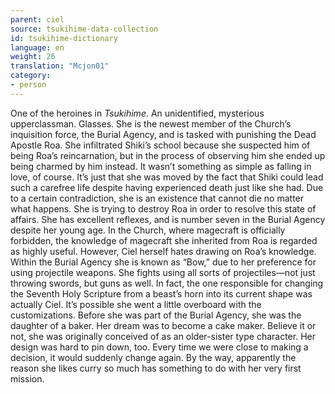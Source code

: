 ```yaml
---
parent: ciel
source: tsukihime-data-collection
id: tsukihime-dictionary
language: en
weight: 26
translation: "Mcjon01"
category:
- person
---
```


One of the heroines in *Tsukihime*. An unidentified, mysterious upperclassman. Glasses.
She is the newest member of the Church’s inquisition force, the Burial Agency, and is tasked with punishing the Dead Apostle Roa.
She infiltrated Shiki’s school because she suspected him of being Roa’s reincarnation, but in the process of observing him she ended up being charmed by him instead.
It wasn’t something as simple as falling in love, of course. It’s just that she was moved by the fact that Shiki could lead such a carefree life despite having experienced death just like she had.
Due to a certain contradiction, she is an existence that cannot die no matter what happens. She is trying to destroy Roa in order to resolve this state of affairs.
She has excellent reflexes, and is number seven in the Burial Agency despite her young age.
In the Church, where magecraft is officially forbidden, the knowledge of magecraft she inherited from Roa is regarded as highly useful. However, Ciel herself hates drawing on Roa’s knowledge.
Within the Burial Agency she is known as “Bow,” due to her preference for using projectile weapons.
She fights using all sorts of projectiles—not just throwing swords, but guns as well. In fact, the one responsible for changing the Seventh Holy Scripture from a beast’s horn into its current shape was actually Ciel. It’s possible she went a little overboard with the customizations.
Before she was part of the Burial Agency, she was the daughter of a baker. Her dream was to become a cake maker.
Believe it or not, she was originally conceived of as an older-sister type character.
Her design was hard to pin down, too. Every time we were close to making a decision, it would suddenly change again.
By the way, apparently the reason she likes curry so much has something to do with her very first mission.
